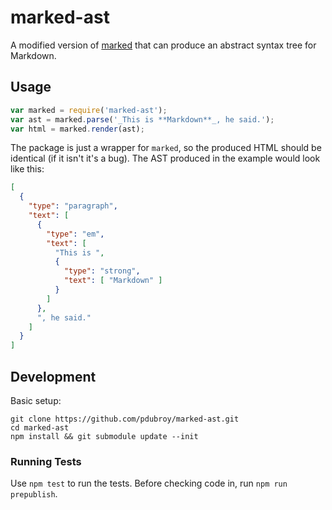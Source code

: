# marked-ast

A modified version of [marked](https://github.com/chjj/marked) that can produce an abstract syntax tree for Markdown.

## Usage

```js
var marked = require('marked-ast');
var ast = marked.parse('_This is **Markdown**_, he said.');
var html = marked.render(ast);
```

The package is just a wrapper for `marked`, so the produced HTML should be identical (if it isn't it's a bug). The AST produced in the example would look like this:

```json
[
  {
    "type": "paragraph",
    "text": [
      {
        "type": "em",
        "text": [
          "This is ",
          {
            "type": "strong",
            "text": [ "Markdown" ]
          }
        ]
      },
      ", he said."
    ]
  }
]
```

## Development

Basic setup:

```
git clone https://github.com/pdubroy/marked-ast.git
cd marked-ast
npm install && git submodule update --init
```

### Running Tests

Use `npm test` to run the tests. Before checking code in, run `npm run prepublish`.
